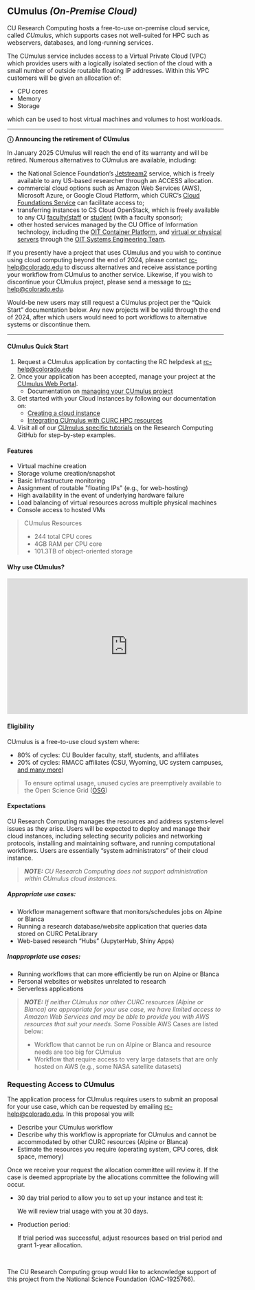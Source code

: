 ## CUmulus _(On-Premise Cloud)_

CU Research Computing hosts a free-to-use on-premise cloud service, called _CUmulus_, which supports cases not well-suited for HPC such as webservers, databases, and long-running services. 

The CUmulus service includes access to a Virtual Private Cloud (VPC) which provides users with a logically isolated section of the cloud with a small number of outside routable floating IP addresses.  Within this VPC customers will be given an allocation of:
 - CPU cores
 - Memory
 - Storage

which can be used to host virtual machines and volumes to host workloads.

---
**&#9432;** **Announcing the retirement of CUmulus** 

In January 2025 CUmulus will reach the end of its warranty and will be retired.  Numerous alternatives to CUmulus are available, including:  

* the National Science Foundation’s [Jetstream2](https://jetstream-cloud.org) service, which is freely available to any US-based researcher through an ACCESS allocation. 
* commercial cloud options such as Amazon Web Services (AWS), Microsoft Azure, or Google Cloud Platform, which CURC’s [Cloud Foundations Service](https://www.colorado.edu/rc/cloudfoundations) can facilitate access to;  
* transferring instances to CS Cloud OpenStack, which is freely available to any CU [faculty/staff](https://www.colorado.edu/cs/facultystaff-resources/computing-resources-faculty-staff) or [student](https://www.colorado.edu/cs/students/computing-resources-students) (with a faculty sponsor); 
* other hosted services managed by the CU Office of Information technology, including the [OIT Container Platform](https://oit.colorado.edu/services/consulting-professional-services/container-platform), and [virtual or physical servers](https://oit.colorado.edu/services/consulting-professional-services/systems-engineering/pricing) through the [OIT Systems Engineering Team](https://oit.colorado.edu/services/consulting-professional-services/systems-engineering). 

If you presently have a project that uses CUmulus and you wish to continue using cloud computing beyond the end of 2024, please contact <rc-help@colorado.edu> to discuss alternatives and receive assistance porting your workflow from CUmulus to another service.  Likewise, if you wish to discontinue your CUmulus project, please send a message to <rc-help@colorado.edu>. 

Would-be new users may still request a CUmulus project per the “Quick Start” documentation below. Any new projects will be valid through the end of 2024, after which users would need to port workflows to alternative systems or discontinue them.

---

#### CUmulus Quick Start

1. Request a CUmulus application by contacting the RC helpdesk at <rc-help@colorado.edu>
2. Once your application has been accepted, manage your project at the [CUmulus Web Portal](https://cumulus.rc.colorado.edu/auth/login/?next=/).
	- Documentation on [managing your CUmulus project](./project-management)
3. Get started with your Cloud Instances by following our documentation on:
	- [Creating a cloud instance](../../tutorials/cumulus1.html)
	- [Integrating CUmulus with CURC HPC resources](../../tutorials/cumulus3.html)
4. Visit all of our [CUmulus specific tutorials](../../tutorials/index.html) on the Research Computing GitHub for step-by-step examples.

#### Features
- Virtual machine creation
- Storage volume creation/snapshot
- Basic Infrastructure monitoring
- Assignment of routable "floating IPs" (e.g., for web-hosting)
- High availability in the event of underlying hardware failure
- Load balancing of virtual resources across multiple physical machines
- Console access to hosted VMs

> CUmulus Resources
> - 244 total CPU cores
> - 4GB RAM per CPU core
> - 101.3TB of object-oriented storage

#### Why use CUmulus?

<iframe width="560" height="315" src="https://www.youtube.com/embed/bX1J641oqNc" frameborder="0" allow="autoplay; encrypted-media" allowfullscreen></iframe>

#### Eligibility

CUmulus is a free-to-use cloud system where:
- 80% of cycles: CU Boulder faculty, staff, students, and affiliates
- 20% of cycles: RMACC affiliates (CSU, Wyoming, UC system campuses, [and many more](https://rmacc.org/partners)) 

> To ensure optimal usage, unused cycles are preemptively available to the Open Science Grid ([OSG](https://opensciencegrid.org/))

#### Expectations

CU Research Computing manages the resources and address systems-level issues as they arise. Users will be expected to deploy and manage their cloud instances, including selecting security policies and networking protocols, installing and maintaining software, and running computational workflows. Users are essentially “system administrators” of their cloud instance. 

> **_NOTE:_** _CU Research Computing does not support administration within CUmulus cloud instances._

##### Appropriate use cases:
- Workflow management software that monitors/schedules jobs on Alpine or Blanca
- Running a research database/website application that queries data stored on CURC PetaLibrary 
- Web-based research “Hubs” (JupyterHub, Shiny Apps)

##### Inappropriate use cases: 
- Running workflows that can more efficiently be run on Alpine or Blanca
- Personal websites or websites unrelated to research
- Serverless applications

> **_NOTE:_** _If neither CUmulus nor other CURC resources (Alpine or Blanca) are appropriate for your use case, we have limited access to Amazon Web Services and may be able to provide you with AWS resources that suit your needs._ Some Possible AWS Cases are listed below:
> - Workflow that cannot be run on Alpine or Blanca and resource needs are too big for CUmulus
> - Workflow that require access to very large datasets that are only hosted on AWS (e.g., some NASA satellite datasets)

###  Requesting Access to CUmulus

The application process for CUmulus requires users to submit an proposal for your use case, which can be requested by emailing [rc-help@colorado.edu](rc-help@colorado.edu). In this proposal you will:
- Describe your CUmulus workflow
- Describe why this workflow is appropriate for CUmulus and cannot be accommodated by other CURC resources (Alpine or Blanca)
- Estimate the resources you require (operating system, CPU cores, disk space, memory)

Once we receive your request the allocation committee will review it. If the case is deemed appropriate by the allocations committee the following will occur.

- 30 day trial period to allow you to set up your instance and test it:

	We will review trial usage with you at 30 days. 

- Production period: 

	If trial period was successful, adjust resources based on trial period and grant 1-year allocation.  

<br>

The CU Research Computing group would like to acknowledge support of this project from the National Science Foundation (OAC-1925766).
